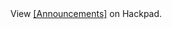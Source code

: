 <!--
.. title: Upcoming
.. slug: upcoming
.. date: 2015-09-07 19:25:12 UTC-10:00
.. tags:
.. category:
.. link:
.. description:
.. type: text
-->

<script src="https://hackpad.com/UPGFsLIaViD.js?format=html-notitle"></script><noscript><div>View <a href="https://hackpad.com/UPGFsLIaViD">[Announcements]</a> on Hackpad.</div></noscript>
